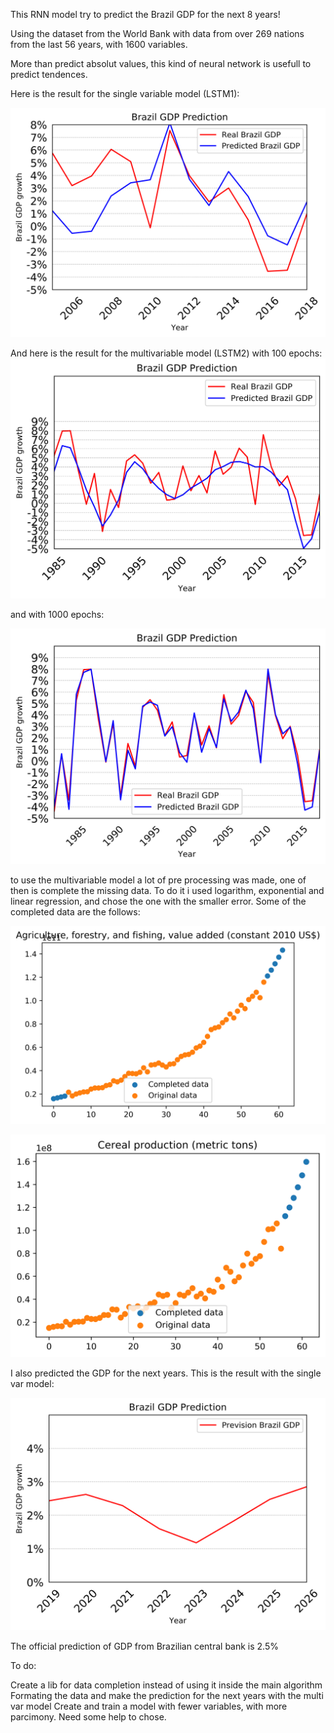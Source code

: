 This RNN model try to predict the Brazil GDP for the next 8 years!

Using the dataset from the World Bank with data from over 269 nations from the last 56 years, with 1600 variables.

More than predict absolut values, this kind of neural network is usefull to predict tendences.

Here is the result for the single variable model (LSTM1):

![alt text](https://raw.githubusercontent.com/GuintherKovalski/RNN-to-Predict-Brazil-GDP-in-Keras/master/BRA1.png)

And here is the result for the multivariable model (LSTM2) with 100 epochs:
![alt text](https://raw.githubusercontent.com/GuintherKovalski/RNN-to-Predict-Brazil-GDP-in-Keras/master/BRAZIL.png)

and with 1000 epochs:

![alt text](https://raw.githubusercontent.com/GuintherKovalski/RNN-to-Predict-Brazil-GDP-in-Keras/master/BRA82-18.png)


to use the multivariable model a lot of pre processing was made, one of then is complete the missing data. To do it i used logarithm, exponential and linear regression, and chose the one with the smaller error. Some of the completed data are the follows:

![alt text](https://raw.githubusercontent.com/GuintherKovalski/RNN-to-Predict-Brazil-GDP-in-Keras/master/Agriculture%2C%20forestry%2C%20and%20fishing%2C%20value%20added%20(constant%202010%20US%24).png)

![alt text](https://raw.githubusercontent.com/GuintherKovalski/RNN-to-Predict-Brazil-GDP-in-Keras/master/Cereal%20production%20(metric%20tons).png)

I also predicted the GDP for the next years. This is the result with the single var model:

![alt text](https://raw.githubusercontent.com/GuintherKovalski/RNN-to-Predict-Brazil-GDP-in-Keras/master/BRA22_FUT1.png)

The official prediction of GDP from Brazilian central bank is 2.5%

To do:

  Create a lib for data completion instead of using it inside the main algorithm
  Formating the data and make the prediction for the next years with the multi var model
  Create and train a model with fewer variables, with more parcimony. Need some help to chose. 

